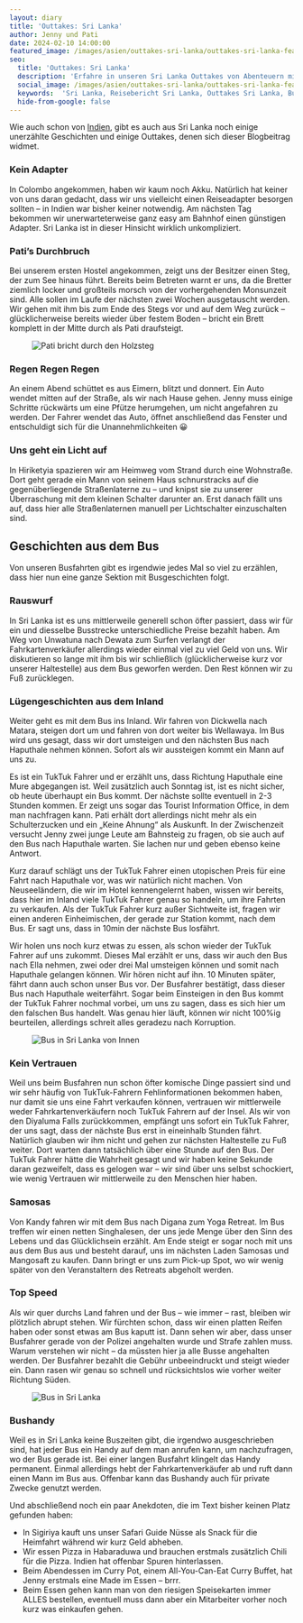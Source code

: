 ```yaml
---
layout: diary
title: 'Outtakes: Sri Lanka'
author: Jenny und Pati
date: 2024-02-10 14:00:00
featured_image: /images/asien/outtakes-sri-lanka/outtakes-sri-lanka-featured.jpg
seo:
  title: 'Outtakes: Sri Lanka'
  description: 'Erfahre in unseren Sri Lanka Outtakes von Abenteuern mit Stegen, Straßenlaternen und Busgeschichten, die wir so nur hier erlebt haben.'
  social_image: /images/asien/outtakes-sri-lanka/outtakes-sri-lanka-featured.jpg
  keywords:  'Sri Lanka, Reisebericht Sri Lanka, Outtakes Sri Lanka, Busgeschichten aus Sri Lanka, Unerzähltes'
  hide-from-google: false
---
```

Wie auch schon von [Indien](outtakes-indien), gibt es auch aus Sri Lanka noch einige unerzählte Geschichten und einige Outtakes, denen sich dieser Blogbeitrag widmet.

### Kein Adapter

In Colombo angekommen, haben wir kaum noch Akku. Natürlich hat keiner von uns daran gedacht, dass wir uns vielleicht einen Reiseadapter besorgen sollten – in Indien war bisher keiner notwendig. Am nächsten Tag bekommen wir unerwarteterweise ganz easy am Bahnhof einen günstigen Adapter. Sri Lanka ist in dieser Hinsicht wirklich unkompliziert.

### Pati’s Durchbruch

Bei unserem ersten Hostel angekommen, zeigt uns der Besitzer einen Steg, der zum See hinaus führt. Bereits beim Betreten warnt er uns, da die Bretter ziemlich locker und großteils morsch von der vorhergehenden Monsunzeit sind. Alle sollen im Laufe der nächsten zwei Wochen ausgetauscht werden. Wir gehen mit ihm bis zum Ende des Stegs vor und auf dem Weg zurück – glücklicherweise bereits wieder über festem Boden – bricht ein Brett komplett in der Mitte durch als Pati draufsteigt. 

<figure class="img1">
 	<img src="/images/asien/outtakes-sri-lanka/outtakes-sri-lanka-3.jpg" alt="Pati bricht durch den Holzsteg">
</figure>

### Regen Regen Regen

An einem Abend schüttet es aus Eimern, blitzt und donnert. Ein Auto wendet mitten auf der Straße, als wir nach Hause gehen. Jenny muss einige Schritte rückwärts um eine Pfütze herumgehen, um nicht angefahren zu werden. Der Fahrer wendet das Auto, öffnet anschließend das Fenster und entschuldigt sich für die Unannehmlichkeiten 😀 

### Uns geht ein Licht auf

In Hiriketyia spazieren wir am Heimweg vom Strand durch eine Wohnstraße. Dort geht gerade ein Mann von seinem Haus schnurstracks auf die gegenüberliegende Straßenlaterne zu – und knipst sie zu unserer Überraschung mit dem kleinen Schalter darunter an. Erst danach fällt uns auf, dass hier alle Straßenlaternen manuell per Lichtschalter einzuschalten sind.

## Geschichten aus dem Bus

Von unseren Busfahrten gibt es irgendwie jedes Mal so viel zu erzählen, dass hier nun eine ganze Sektion mit Busgeschichten folgt.

### Rauswurf

In Sri Lanka ist es uns mittlerweile generell schon öfter passiert, dass wir für ein und diesselbe Busstrecke unterschiedliche Preise bezahlt haben. Am Weg von Unwatuna nach Dewata zum Surfen verlangt der Fahrkartenverkäufer allerdings wieder einmal viel zu viel Geld von uns. Wir diskutieren so lange mit ihm bis wir schließlich (glücklicherweise kurz vor unserer Haltestelle) aus dem Bus geworfen werden. Den Rest können wir zu Fuß zurücklegen. 

### Lügengeschichten aus dem Inland

Weiter geht es mit dem Bus ins Inland. Wir fahren von Dickwella nach Matara, steigen dort um und fahren von dort weiter bis Wellawaya. Im Bus wird uns gesagt, dass wir dort umsteigen und den nächsten Bus nach Haputhale nehmen können. Sofort als wir aussteigen kommt ein Mann auf uns zu.

Es ist ein TukTuk Fahrer und er erzählt uns, dass Richtung Haputhale eine Mure abgegangen ist. Weil zusätzlich auch Sonntag ist, ist es nicht sicher, ob heute überhaupt ein Bus kommt. Der nächste sollte eventuell in 2-3 Stunden kommen. Er zeigt uns sogar das Tourist Information Office, in dem man nachfragen kann. Pati erhält dort allerdings nicht mehr als ein Schulterzucken und ein „Keine Ahnung“ als Auskunft. In der Zwischenzeit versucht Jenny zwei junge Leute am Bahnsteig zu fragen, ob sie auch auf den Bus nach Haputhale warten. Sie lachen nur und geben ebenso keine Antwort.

Kurz darauf schlägt uns der TukTuk Fahrer einen utopischen Preis für eine Fahrt nach Haputhale vor, was wir natürlich nicht machen. Von Neuseeländern, die wir im Hotel kennengelernt haben, wissen wir bereits, dass hier im Inland viele TukTuk Fahrer genau so handeln, um ihre Fahrten zu verkaufen. Als der TukTuk Fahrer kurz außer Sichtweite ist, fragen wir einen anderen Einheimischen, der gerade zur Station kommt, nach dem Bus. Er sagt uns, dass in 10min der nächste Bus losfährt.

Wir holen uns noch kurz etwas zu essen, als schon wieder der TukTuk Fahrer auf uns zukommt. Dieses Mal erzählt er uns, dass wir auch den Bus nach Ella nehmen, zwei oder drei Mal umsteigen können und somit nach Haputhale gelangen können. Wir hören nicht auf ihn. 10 Minuten später, fährt dann auch schon unser Bus vor. Der Busfahrer bestätigt, dass dieser Bus nach Haputhale weiterfährt. Sogar beim Einsteigen in den Bus kommt der TukTuk Fahrer nochmal vorbei, um uns zu sagen, dass es sich hier um den falschen Bus handelt. Was genau hier läuft, können wir nicht 100%ig beurteilen, allerdings schreit alles geradezu nach Korruption. 

<figure class="img1">
 	<img src="/images/asien/outtakes-sri-lanka/outtakes-sri-lanka-1.jpg" alt="Bus in Sri Lanka von Innen">
</figure>

### Kein Vertrauen

Weil uns beim Busfahren nun schon öfter komische Dinge passiert sind und wir sehr häufig von TukTuk-Fahrern Fehlinformationen bekommen haben, nur damit sie uns eine Fahrt verkaufen können, vertrauen wir mittlerweile weder Fahrkartenverkäufern noch TukTuk Fahrern auf der Insel. Als wir von den Diyaluma Falls zurückkommen, empfängt uns sofort ein TukTuk Fahrer, der uns sagt, dass der nächste Bus erst in eineinhalb Stunden fährt. Natürlich glauben wir ihm nicht und gehen zur nächsten Haltestelle zu Fuß weiter. Dort warten dann tatsächlich über eine Stunde auf den Bus. Der TukTuk Fahrer hätte die Wahrheit gesagt und wir haben keine Sekunde daran gezweifelt, dass es gelogen war – wir sind über uns selbst schockiert, wie wenig Vertrauen wir mittlerweile zu den Menschen hier haben.

### Samosas

Von Kandy fahren wir mit dem Bus nach Digana zum Yoga Retreat. Im Bus treffen wir einen netten Singhalesen, der uns jede Menge über den Sinn des Lebens und das Glücklichsein erzählt. Am Ende steigt er sogar noch mit uns aus dem Bus aus und besteht darauf, uns im nächsten Laden Samosas und Mangosaft zu kaufen. Dann bringt er uns zum Pick-up Spot, wo wir wenig später von den Veranstaltern des Retreats abgeholt werden.

### Top Speed

Als wir quer durchs Land fahren und der Bus – wie immer – rast, bleiben wir plötzlich abrupt stehen. Wir fürchten schon, dass wir einen platten Reifen haben oder sonst etwas am Bus kaputt ist. Dann sehen wir aber, dass unser Busfahrer gerade von der Polizei angehalten wurde und Strafe zahlen muss. Warum verstehen wir nicht – da müssten hier ja alle Busse angehalten werden. Der Busfahrer bezahlt die Gebühr unbeeindruckt und steigt wieder ein. Dann rasen wir genau so schnell und rücksichtslos wie vorher weiter Richtung Süden.

<figure class="img1">
 	<img src="/images/asien/outtakes-sri-lanka/outtakes-sri-lanka-2.jpg" alt="Bus in Sri Lanka">
</figure>

### Bushandy

Weil es in Sri Lanka keine Buszeiten gibt, die irgendwo ausgeschrieben sind, hat jeder Bus ein Handy auf dem man anrufen kann, um nachzufragen, wo der Bus gerade ist. Bei einer langen Busfahrt klingelt das Handy permanent. Einmal allerdings hebt der Fahrkartenverkäufer ab und ruft dann einen Mann im Bus aus. Offenbar kann das Bushandy auch für private Zwecke genutzt werden. 

Und abschließend noch ein paar Anekdoten, die im Text bisher keinen Platz gefunden haben:

- In Sigiriya kauft uns unser Safari Guide Nüsse als Snack für die Heimfahrt während wir kurz Geld abheben. 
- Wir essen Pizza in Habaraduwa und brauchen erstmals zusätzlich Chili für die Pizza. Indien hat offenbar Spuren hinterlassen. 
- Beim Abendessen im Curry Pot, einem All-You-Can-Eat Curry Buffet, hat Jenny erstmals eine Made im Essen – brrr.
- Beim Essen gehen kann man von den riesigen Speisekarten immer ALLES bestellen, eventuell muss dann aber ein Mitarbeiter vorher noch kurz was einkaufen gehen. 